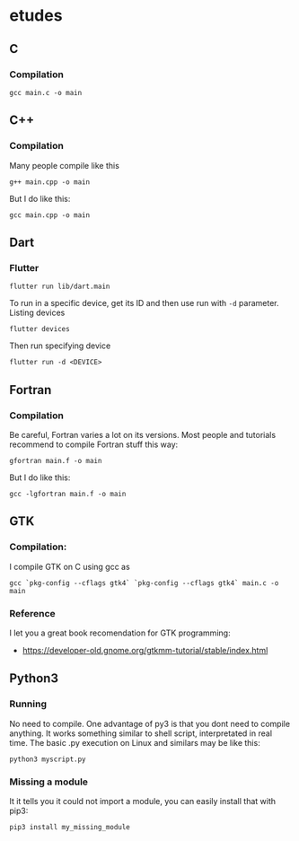 # etudes

## C
### Compilation
```
gcc main.c -o main
```
## C++
### Compilation
Many people compile like this
```
g++ main.cpp -o main
```
But I do like this:
```
gcc main.cpp -o main
```
## Dart

### Flutter
```
flutter run lib/dart.main
```
To run in a specific device, get its ID and then use run with `-d` parameter.
Listing devices
```
flutter devices
```
Then run specifying device
```
flutter run -d <DEVICE>
```

## Fortran
### Compilation
Be careful, Fortran varies a lot on its versions.
Most people and tutorials recommend to compile Fortran stuff this way:
```
gfortran main.f -o main
```
But I do like this:
``` 
gcc -lgfortran main.f -o main
```


## GTK
### Compilation:
I compile GTK on C using gcc as 
```
gcc `pkg-config --cflags gtk4` `pkg-config --cflags gtk4` main.c -o main
```
### Reference
I let you a great book recomendation for GTK programming:
- https://developer-old.gnome.org/gtkmm-tutorial/stable/index.html


## Python3
### Running
No need to compile. One advantage of py3 is that you dont need to compile anything. It works something similar to shell script, interpretated in real time.
The basic .py execution on Linux and similars may be like this:
```
python3 myscript.py
```
### Missing a module
It it tells you it could not import a module, you can easily install that with pip3:
```
pip3 install my_missing_module
```
